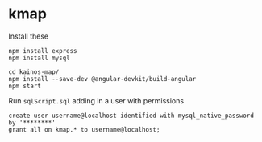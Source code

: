 # kmap

Install these
```
npm install express
npm install mysql
```


```
cd kainos-map/
npm install --save-dev @angular-devkit/build-angular
npm start
```

Run `sqlScript.sql` adding in a user with permissions
```
create user username@localhost identified with mysql_native_password by '********'
​grant all on kmap.* to username@localhost;
```
